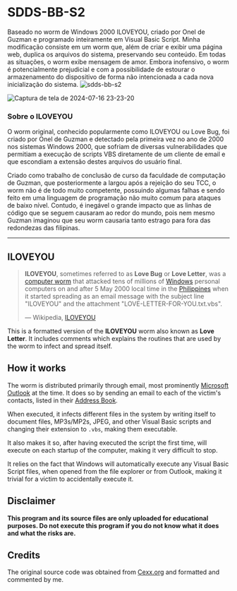 # SDDS-BB-S2

Baseado no worm de Windows 2000 ILOVEYOU, criado por Onel de Guzman e programado inteiramente em Visual Basic Script. Minha modificação consiste em um worm que, além de criar e exibir uma página web, duplica os arquivos do sistema, preservando seu conteúdo. Em todas as situações, o worm exibe mensagem de amor. Embora inofensivo, o worm é potencialmente prejudicial e com a possibilidade de estourar o armazenamento do dispositivo de forma não intencionada a cada nova inicialização do sistema.
![sdds-bb-s2](https://github.com/user-attachments/assets/f2c4a535-6821-47a1-bfc8-6d7a13290787)

![Captura de tela de 2024-07-16 23-23-20](https://github.com/user-attachments/assets/7c6f5c33-1e65-45c5-a323-8b7152f34b3d)

### Sobre o ILOVEYOU

O worm original, conhecido popularmente como ILOVEYOU ou Love Bug, foi criado por Onel de Guzman e detectado pela primeira vez no ano de 2000 nos sistemas Windows 2000, que sofriam de diversas vulnerabilidades que permitiam a execução de scripts VBS diretamente de um cliente de email e que escondiam a extensão destes arquivos do usuário final.

Criado como trabalho de conclusão de curso da faculdade de computação de Guzman, que posteriormente a largou após a rejeição do seu TCC, o worm não é de todo muito competente, possuindo algumas falhas e sendo feito em uma linguagem de programação não muito comum para ataques de baixo nível. Contudo, é inegável o grande impacto que as linhas de código que se seguem causaram ao redor do mundo, pois nem mesmo Guzman imaginou que seu worm causaria tanto estrago para fora das redondezas das filipinas.

---

## ILOVEYOU

> **ILOVEYOU**, sometimes referred to as **Love Bug** or **Love Letter**, was a
> [computer worm](https://en.wikipedia.org/wiki/Computer_worm) that attacked
> tens of millions of [Windows](https://en.wikipedia.org/wiki/Microsoft_Windows)
> personal computers on and after 5 May 2000 local time in the
> [Philippines](https://en.wikipedia.org/wiki/Philippines) when it started
> spreading as an email message with the subject line "ILOVEYOU" and the
> attachment "LOVE-LETTER-FOR-YOU.txt.vbs".
>
> — Wikipedia, [ILOVEYOU](https://en.wikipedia.org/wiki/ILOVEYOU)

This is a formatted version of the **ILOVEYOU** worm also known as **Love
Letter**. It includes comments which explains the routines that are used by the
worm to infect and spread itself.

## How it works

The worm is distributed primarily through email, most prominently [Microsoft
Outlook](https://en.wikipedia.org/wiki/Microsoft_Outlook) at the time. It does
so by sending an email to each of the victim's contacts, listed in their
[Address Book](https://en.wikipedia.org/wiki/Windows_Address_Book).

When executed, it infects different files in the system by writing itself to
document files, MP3s/MP2s, JPEG, and other Visual Basic scripts and changing
their extension to `.vbs`, making them executable.

It also makes it so, after having executed the script the first time, will
execute on each startup of the computer, making it very difficult to stop.

It relies on the fact that Windows will automatically execute any Visual
Basic Script files, when opened from the file explorer or from Outlook, making
it trivial for a victim to accidentally execute it.

## Disclaimer

**This program and its source files are only uploaded for educational purposes.
Do not execute this program if you do not know what it does and what the risks
are.**

## Credits

The original source code was obtained from
[Cexx.org](http://www.cexx.org/loveletter.htm) and formatted and commented by
me.
